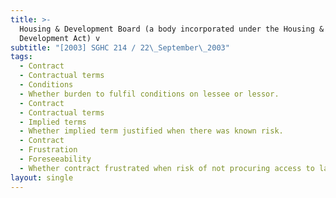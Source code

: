```yaml
---
title: >-
  Housing & Development Board (a body incorporated under the Housing &
  Development Act) v
subtitle: "[2003] SGHC 214 / 22\_September\_2003"
tags:
  - Contract
  - Contractual terms
  - Conditions
  - Whether burden to fulfil conditions on lessee or lessor.
  - Contract
  - Contractual terms
  - Implied terms
  - Whether implied term justified when there was known risk.
  - Contract
  - Frustration
  - Foreseeability
  - Whether contract frustrated when risk of not procuring access to land known.
layout: single
---
```


